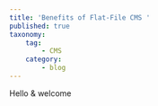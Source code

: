 ```yaml
---
title: 'Benefits of Flat-File CMS '
published: true
taxonomy:
    tag:
        - CMS
    category:
        - blog
---
```


Hello & welcome
